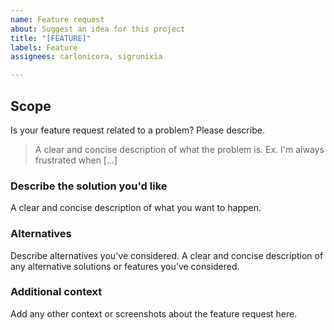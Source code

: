 ```yaml
---
name: Feature request
about: Suggest an idea for this project
title: "[FEATURE]"
labels: Feature
assignees: carlonicora, sigrunixia

---
```


## Scope

Is your feature request related to a problem? Please describe.

> A clear and concise description of what the problem is. Ex. I'm always frustrated when [...]

### Describe the solution you'd like

A clear and concise description of what you want to happen.

### Alternatives

Describe alternatives you've considered. A clear and concise description of any alternative solutions or features you've considered.

### Additional context
Add any other context or screenshots about the feature request here.
